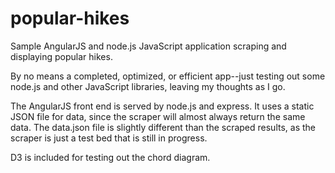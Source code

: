 # popular-hikes
Sample AngularJS and node.js JavaScript application scraping and displaying popular hikes.

By no means a completed, optimized, or efficient app--just testing out some node.js and other JavaScript libraries, leaving my thoughts as I go.

The AngularJS front end is served by node.js and express. It uses a static JSON file for data, since the scraper will almost always return the same data. The data.json file is slightly different than the scraped results, as the scraper is just a test bed that is still in progress.

D3 is included for testing out the chord diagram.
